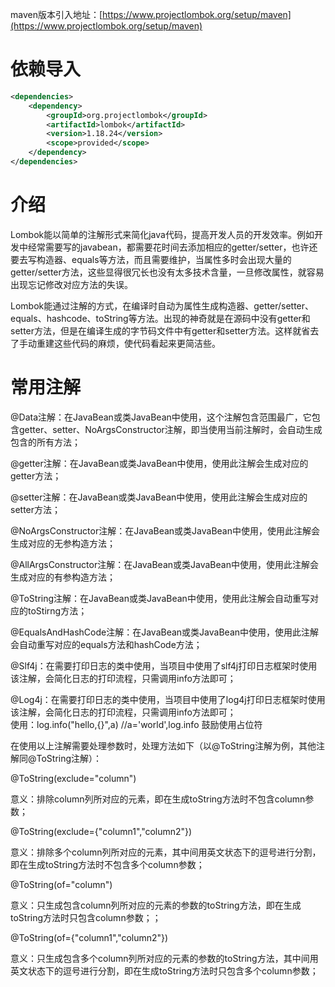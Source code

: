 maven版本引入地址：[https://www.projectlombok.org/setup/maven](https://www.projectlombok.org/setup/maven)
# 依赖导入

```xml
<dependencies>
	<dependency>
		<groupId>org.projectlombok</groupId>
		<artifactId>lombok</artifactId>
		<version>1.18.24</version>
		<scope>provided</scope>
	</dependency>
</dependencies>
```

# 介绍
Lombok能以简单的注解形式来简化java代码，提高开发人员的开发效率。例如开发中经常需要写的javabean，都需要花时间去添加相应的getter/setter，也许还要去写构造器、equals等方法，而且需要维护，当属性多时会出现大量的getter/setter方法，这些显得很冗长也没有太多技术含量，一旦修改属性，就容易出现忘记修改对应方法的失误。

Lombok能通过注解的方式，在编译时自动为属性生成构造器、getter/setter、equals、hashcode、toString等方法。出现的神奇就是在源码中没有getter和setter方法，但是在编译生成的字节码文件中有getter和setter方法。这样就省去了手动重建这些代码的麻烦，使代码看起来更简洁些。

# 常用注解

@Data注解：在JavaBean或类JavaBean中使用，这个注解包含范围最广，它包含getter、setter、NoArgsConstructor注解，即当使用当前注解时，会自动生成包含的所有方法；

@getter注解：在JavaBean或类JavaBean中使用，使用此注解会生成对应的getter方法；

@setter注解：在JavaBean或类JavaBean中使用，使用此注解会生成对应的setter方法；

@NoArgsConstructor注解：在JavaBean或类JavaBean中使用，使用此注解会生成对应的无参构造方法；

@AllArgsConstructor注解：在JavaBean或类JavaBean中使用，使用此注解会生成对应的有参构造方法；

@ToString注解：在JavaBean或类JavaBean中使用，使用此注解会自动重写对应的toStirng方法；

@EqualsAndHashCode注解：在JavaBean或类JavaBean中使用，使用此注解会自动重写对应的equals方法和hashCode方法；

@Slf4j：在需要打印日志的类中使用，当项目中使用了slf4j打印日志框架时使用该注解，会简化日志的打印流程，只需调用info方法即可；

@Log4j：在需要打印日志的类中使用，当项目中使用了log4j打印日志框架时使用该注解，会简化日志的打印流程，只需调用info方法即可；  
使用：log.info("hello,{}",a) //a='world',log.info 鼓励使用占位符

在使用以上注解需要处理参数时，处理方法如下（以@ToString注解为例，其他注解同@ToString注解）：

@ToString(exclude="column")

意义：排除column列所对应的元素，即在生成toString方法时不包含column参数；

@ToString(exclude={"column1","column2"})

意义：排除多个column列所对应的元素，其中间用英文状态下的逗号进行分割，即在生成toString方法时不包含多个column参数；

@ToString(of="column")

意义：只生成包含column列所对应的元素的参数的toString方法，即在生成toString方法时只包含column参数；；

@ToString(of={"column1","column2"})

意义：只生成包含多个column列所对应的元素的参数的toString方法，其中间用英文状态下的逗号进行分割，即在生成toString方法时只包含多个column参数；